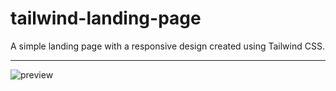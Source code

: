 # tailwind-landing-page
A simple landing page with a responsive design created using Tailwind CSS.

---

![preview](https://i.imgur.com/BLdOI1j.png)
